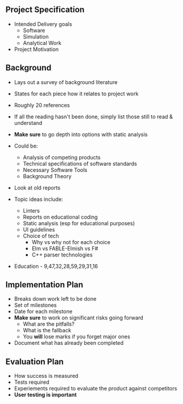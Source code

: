 ## Project Specification
* Intended Delivery goals
	* Software
	* Simulation
	* Analytical Work
* Project Motivation

## Background
* Lays out a survey of background literature
* States for each piece how it relates to project work
* Roughly 20 references
* If all the reading hasn't been done,  simply list those still to read & understand
* **Make sure** to go depth into options with static analysis
* Could be: 
	* Analysis of competing products
	* Technical specifications of software standards
	* Necessary Software Tools
	* Background Theory
* Look at old reports
* Topic ideas include:
	* Linters
	* Reports on educational coding
	* Static analysis (esp for educational purposes)
	* UI guidelines
	* Choice of tech
		* Why vs why not for each choice
		* Elm vs FABLE-Elmish vs F#
		* C++ parser technologies

* Education - 9,47,32,28,59,29,31,16

## Implementation Plan 
* Breaks down work left to be done 
* Set of milestones
* Date for each milestone
* **Make sure** to work on significant risks going forward
	* What are the pitfalls?
	* What is the fallback
	* You **will** lose marks if you forget major ones
* Document what has already been completed

## Evaluation Plan
* How success is measured
* Tests required
* Experiements required to evaluate the product against competitors
* **User testing is important**

